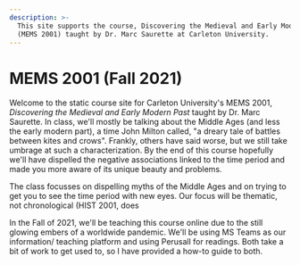 ```yaml
---
description: >-
  This site supports the course, Discovering the Medieval and Early Modern Past
  (MEMS 2001) taught by Dr. Marc Saurette at Carleton University.
---
```


# MEMS 2001 \(Fall 2021\)

Welcome to the static course site for Carleton University's MEMS 2001, _Discovering the Medieval and Early Modern Past_ taught by Dr. Marc Saurette. In class, we'll mostly be talking about the Middle Ages \(and less the early modern part\), a time John Milton called, "a dreary tale of battles between kites and crows". Frankly, others have said worse, but we still take umbrage at such a characterization. By the end of this course hopefully we'll have dispelled the negative associations linked to the time period and made you more aware of its unique beauty and problems.

The class focusses on dispelling myths of the Middle Ages and on trying to get you to see the time period with new eyes. Our focus will be thematic, not chronological \(HIST 2001, does 

In the Fall of 2021, we'll be teaching this course online due to the still glowing embers of a worldwide pandemic. We'll be using MS Teams as our information/ teaching platform and using Perusall for readings. Both take a bit of work to get used to, so I have provided a how-to guide to both. 



